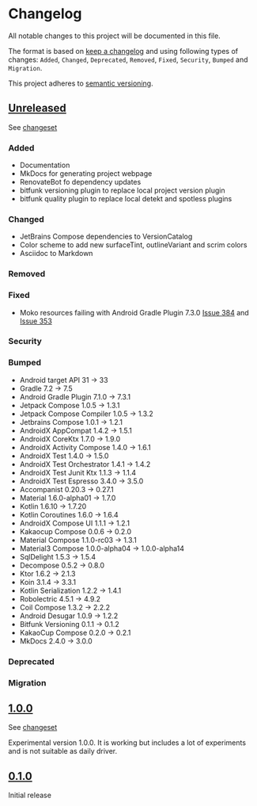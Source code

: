 # Changelog

All notable changes to this project will be documented in this file.

The format is based on [keep a changelog](http://keepachangelog.com/en/1.0.0/) and using following
types of changes: `Added`, `Changed`, `Deprecated`, `Removed`, `Fixed`, `Security`, `Bumped`
and `Migration`.

This project adheres to [semantic versioning](http://semver.org/spec/v2.0.0.html).

## [Unreleased](https://github.com/wmontwe/blueprint-mobile-kmp/releases/latest)

See [changeset](https://github.com/wmontwe/blueprint-mobile-kmp/compare/v1.0.0...main)

### Added

- Documentation
- MkDocs for generating project webpage
- RenovateBot fo dependency updates
- bitfunk versioning plugin to replace local project version plugin
- bitfunk quality plugin to replace local detekt and spotless plugins

### Changed

- JetBrains Compose dependencies to VersionCatalog
- Color scheme to add new surfaceTint, outlineVariant and scrim colors
- Asciidoc to Markdown

### Removed

### Fixed

- Moko resources failing with Android Gradle Plugin 7.3.0 [Issue 384](https://github.com/icerockdev/moko-resources/issues/384) and [Issue 353](https://github.com/icerockdev/moko-resources/issues/353)

### Security

### Bumped

- Android target API 31 -> 33
- Gradle 7.2 -> 7.5
- Android Gradle Plugin 7.1.0 -> 7.3.1
- Jetpack Compose 1.0.5 -> 1.3.1
- Jetpack Compose Compiler 1.0.5 -> 1.3.2
- Jetbrains Compose 1.0.1 -> 1.2.1
- AndroidX AppCompat 1.4.2 -> 1.5.1
- AndroidX CoreKtx 1.7.0 -> 1.9.0
- AndroidX Activity Compose 1.4.0 -> 1.6.1
- AndroidX Test 1.4.0 -> 1.5.0
- AndroidX Test Orchestrator 1.4.1 -> 1.4.2
- AndroidX Test Junit Ktx 1.1.3 -> 1.1.4
- AndroidX Test Espresso 3.4.0 -> 3.5.0
- Accompanist 0.20.3 -> 0.27.1
- Material 1.6.0-alpha01 -> 1.7.0
- Kotlin 1.6.10 -> 1.7.20
- Kotlin Coroutines 1.6.0 -> 1.6.4
- AndroidX Compose UI 1.1.1 -> 1.2.1
- Kakaocup Compose 0.0.6 -> 0.2.0
- Material Compose 1.1.0-rc03 -> 1.3.1
- Material3 Compose 1.0.0-alpha04 -> 1.0.0-alpha14
- SqlDelight 1.5.3 -> 1.5.4
- Decompose 0.5.2 -> 0.8.0
- Ktor 1.6.2 -> 2.1.3
- Koin 3.1.4 -> 3.3.1
- Kotlin Serialization 1.2.2 -> 1.4.1
- Robolectric 4.5.1 -> 4.9.2
- Coil Compose 1.3.2 -> 2.2.2
- Android Desugar 1.0.9 -> 1.2.2
- Bitfunk Versioning 0.1.1 -> 0.1.2
- KakaoCup Compose 0.2.0 -> 0.2.1
- MkDocs 2.4.0 -> 3.0.0

### Deprecated

### Migration

## [1.0.0](https://github.com/wmontwe/blueprint-mobile-kmp/releases/tag/v0.0.1)

See [changeset](https://github.com/wmontwe/blueprint-mobile-kmp/compare/v0.1.0...v1.0.0)

Experimental version 1.0.0. It is working but includes a lot of experiments and is not suitable as daily driver.

## [0.1.0](https://github.com/wmontwe/blueprint-mobile-kmp/releases/tag/v0.1.0)

Initial release
